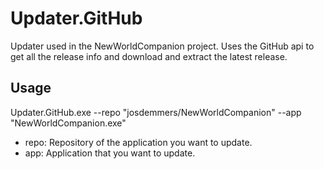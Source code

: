 # Updater.GitHub

Updater used in the NewWorldCompanion project.
Uses the GitHub api to get all the release info and download and extract the latest release.

## Usage

Updater.GitHub.exe --repo "josdemmers/NewWorldCompanion" --app "NewWorldCompanion.exe"

- repo: Repository of the application you want to update.
- app: Application that you want to update.
